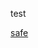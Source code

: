 test

[safe](https://docs-api-qa.cloudlabs.ai/repos/raw.githubusercontent.com/Rabin-spektra/Demo-Repo/main/196993496zpeJ/files/safe.txt)